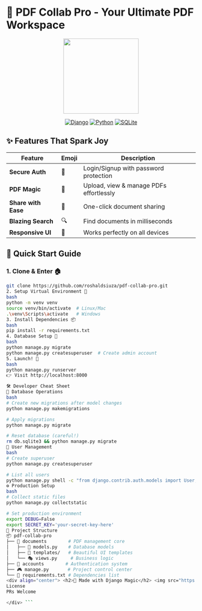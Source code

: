 # 🚀 PDF Collab Pro - Your Ultimate PDF Workspace

<div align="center">
  <img src="https://media.giphy.com/media/v1.Y2lkPTc5MGI3NjExcDZ1dG1zZ3J1Z2R4bWQ0bWJ2Z2N6dWx5Z2JtY3BmcGZ6eGZ0eCZlcD12MV9pbnRlcm5hbF9naWZfYnlfaWQmY3Q9Zw/xT5LMHxhOfscxPfIfm/giphy.gif" width="200">
  
  [![Django](https://img.shields.io/badge/Django-3.2.18-green?style=for-the-badge&logo=django)](https://www.djangoproject.com/)
  [![Python](https://img.shields.io/badge/Python-3.11-blue?style=for-the-badge&logo=python)](https://www.python.org/)
  [![SQLite](https://img.shields.io/badge/SQLite-3.0-lightgrey?style=for-the-badge&logo=sqlite)](https://sqlite.org/)
</div>

## ✨ **Features That Spark Joy**
| Feature | Emoji | Description |
|---------|-------|-------------|
| **Secure Auth** | 🔐 | Login/Signup with password protection |
| **PDF Magic** | 📄 | Upload, view & manage PDFs effortlessly |
| **Share with Ease** | 🔗 | One-click document sharing |
| **Blazing Search** | 🔍 | Find documents in milliseconds |
| **Responsive UI** | 📱 | Works perfectly on all devices |

## 🎯 **Quick Start Guide**

### 1. **Clone & Enter** 🏠
```bash
git clone https://github.com/roshaldsiuza/pdf-collab-pro.git
2. Setup Virtual Environment 🐍
bash
python -m venv venv
source venv/bin/activate  # Linux/Mac
.\venv\Scripts\activate   # Windows
3. Install Dependencies 📦
bash
pip install -r requirements.txt
4. Database Setup 💾
bash
python manage.py migrate
python manage.py createsuperuser  # Create admin account
5. Launch! 🚀
bash
python manage.py runserver
👉 Visit http://localhost:8000

🛠 Developer Cheat Sheet
🔄 Database Operations
bash
# Create new migrations after model changes
python manage.py makemigrations

# Apply migrations
python manage.py migrate

# Reset database (careful!)
rm db.sqlite3 && python manage.py migrate
👥 User Management
bash
# Create superuser
python manage.py createsuperuser

# List all users
python manage.py shell -c "from django.contrib.auth.models import User; print(list(User.objects.all()))"
⚙️ Production Setup
bash
# Collect static files
python manage.py collectstatic

# Set production environment
export DEBUG=False
export SECRET_KEY='your-secret-key-here'
🎨 Project Structure
📦 pdf-collab-pro
├── 📂 documents        # PDF management core
│   ├── 📜 models.py    # Database models
│   ├── 🎨 templates/   # Beautiful UI templates
│   └── 🎭 views.py     # Business logic
├── 🔐 accounts        # Authentication system
├── 🎮 manage.py       # Project control center
└── 📜 requirements.txt # Dependencies list
<div align="center"> <h2>💖 Made with Django Magic</h2> <img src="https://media.giphy.com/media/3o7TKUM3IgJBX2as9O/giphy.gif" width="150">
License
PRs Welcome

</div> ```
